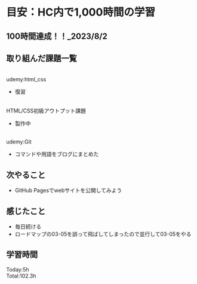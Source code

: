# 目安：HC内で1,000時間の学習
## 100時間達成！！_2023/8/2
## 取り組んだ課題一覧
<br>udemy:html_css
- 復習

<br>HTML/CSS初級アウトプット課題
- 製作中

<br>udemy:Git
- コマンドや用語をブログにまとめた
## 次やること
- GitHub Pagesでwebサイトを公開してみよう
## 感じたこと
- 毎日続ける
- ロードマップの03-05を誤って飛ばしてしまったので並行して03-05をやる
## 学習時間
Today:5h
<br>Total:102.3h
